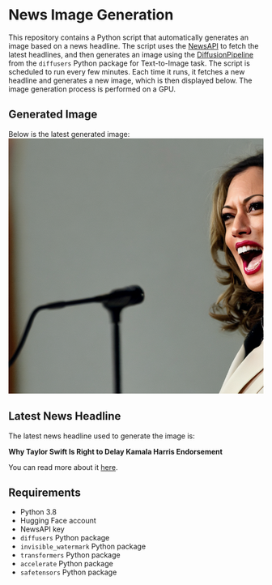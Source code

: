 # News Image Generation
This repository contains a Python script that automatically generates an image based on a news headline. The script uses the [NewsAPI](https://newsapi.org/) to fetch the latest headlines, and then generates an image using the [DiffusionPipeline](https://github.com/huggingface/diffusers) from the `diffusers` Python package for Text-to-Image task.
The script is scheduled to run every few minutes. Each time it runs, it fetches a new headline and generates a new image, which is then displayed below. The image generation process is performed on a GPU.

## Generated Image
Below is the latest generated image:
![Generated Image](image.png)

## Latest News Headline
The latest news headline used to generate the image is:

**Why Taylor Swift Is Right to Delay Kamala Harris Endorsement**

You can read more about it [here](https://news.google.com/rss/articles/CBMimwFBVV95cUxOYnp2bmVFemxyamNzak14RWtEX3N2eVdQTGVBSFlsaEhWMTRubTNVNEk0TUpZbHdjYmJUWlNwYmlkeDBmZmZSalh5ZVl3VTNIUjE1Q3g3N3JFdXh2cGo1MXdiU3UwTEV0dTZvNzNHUkRMVGZPTU9IZlViYUtBc3lDeXB0RWNMNnlzRDh6UDJ1NDRwWWVNcUhXTUFhSQ?oc=5).

## Requirements
- Python 3.8
- Hugging Face account
- NewsAPI key
- `diffusers` Python package
- `invisible_watermark` Python package
- `transformers` Python package
- `accelerate` Python package
- `safetensors` Python package

